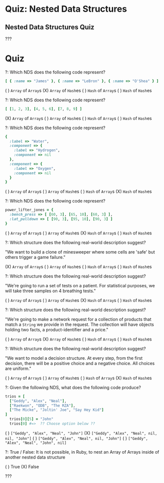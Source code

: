 # Quiz: Nested Data Structures

## Nested Data Structures Quiz

???

# Quiz

?: Which NDS does the following code represent?

```ruby
[ { :name => "James" }, { :name => "LeBron" }, { :name => "O'Shea" } ]
```

( ) `Array` of `Array`s
(X) `Array` of `Hash`es
( ) `Hash` of `Array`s
( ) `Hash` of `Hash`es

?: Which NDS does the following code represent?

```ruby
[ [1, 2, 3], [4, 5, 6], [7, 8, 9] ]
```

(X) `Array` of `Array`s
( ) `Array` of `Hash`es
( ) `Hash` of `Array`s
( ) `Hash` of `Hash`es

?: Which NDS does the following code represent?

```ruby
{
  :label => "Water",
  :component => {
    :label => "Hydrogen",
    :component => nil
  },
  :component => {
    :label => "Oxygen",
    :component => nil
  }
}
```

( ) `Array` of `Array`s
( ) `Array` of `Hash`es
( ) `Hash` of `Array`s
(X) `Hash` of `Hash`es

?: Which NDS does the following code represent?

```ruby
power_lifter_jones = {
  :bench_press => [ [60, 3], [65, 10], [60, 3] ],
  :lat_pulldown => [ [90, 3], [95, 10], [90, 3] ]
}
```

( ) `Array` of `Array`s
( ) `Array` of `Hash`es
(X) `Hash` of `Array`s
( ) `Hash` of `Hash`es

?: Which structure does the following real-world description suggest?

"We want to build a clone of minesweeper where some cells are 'safe' but others trigger a game failure."

(X) `Array` of `Array`s
( ) `Array` of `Hash`es
( ) `Hash` of `Array`s
( ) `Hash` of `Hash`es

?: Which structure does the following real-world description suggest?

"We're going to run a set of tests on a patient. For statistical purposes, we will take three samples on 4 breathing tests."

( ) `Array` of `Array`s
( ) `Array` of `Hash`es
(X) `Hash` of `Array`s
( ) `Hash` of `Hash`es

?: Which structure does the following real-world description suggest?

"We're going to make a network request for a collection of products that match a `String` we provide in the request. The collection will have objects holding two facts, a product-identifier and a price."

( ) `Array` of `Array`s
(X) `Array` of `Hash`es
( ) `Hash` of `Array`s
( ) `Hash` of `Hash`es

?: Which structure does the following real-world description suggest?

"We want to model a decision structure. At every step, from the first decision, there will be a positive choice and a negative choice. All choices are uniform."

( ) `Array` of `Array`s
( ) `Array` of `Hash`es
( ) `Hash` of `Array`s
(X) `Hash` of `Hash`es

?: Given the following NDS, what does the following code produce?

```ruby
trios = [
  ["Geddy", "Alex", "Neal"],
  ["Raekwon", "ODB", "The RZA"],
  ["The Micke", "Joltin' Joe", "Say Hey Kid"]
]
  trios[0][5] = "John"
  trios[0] #=>  ?? Choose option below ??
```

( ) `["Geddy", "Alex", "Neal", "John"]`
(X) `["Geddy", "Alex", "Neal", nil, nil, "John"]`
( ) `["Geddy", "Alex", "Neal", nil, "John"]`
( ) `["Geddy", "Alex", "Neal", "John", nil]`

?: True / False: It is not possible, in Ruby, to nest an Array of Arrays inside of another nested data structure

( ) True
(X) False

???
